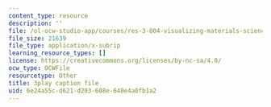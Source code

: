 ```yaml
---
content_type: resource
description: ''
file: /ol-ocw-studio-app/courses/res-3-004-visualizing-materials-science-fall-2017/6e24a55cd621d203608e640e4a0fb1a2_o96K8fkOrG8.srt
file_size: 21639
file_type: application/x-subrip
learning_resource_types: []
license: https://creativecommons.org/licenses/by-nc-sa/4.0/
ocw_type: OCWFile
resourcetype: Other
title: 3play caption file
uid: 6e24a55c-d621-d203-608e-640e4a0fb1a2
---
```

